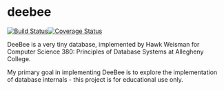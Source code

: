 deebee
======

[![Build Status](https://travis-ci.org/hawkw/deebee.svg)](https://travis-ci.org/hawkw/deebee)[![Coverage Status](https://img.shields.io/coveralls/hawkw/deebee.svg)](https://coveralls.io/r/hawkw/deebee)

DeeBee is a very tiny database, implemented by Hawk Weisman for Computer Science 380: Principles of Database Systems at Allegheny College.

My primary goal in implementing DeeBee is to explore the implementation of database internals - this project is for educational use only.
